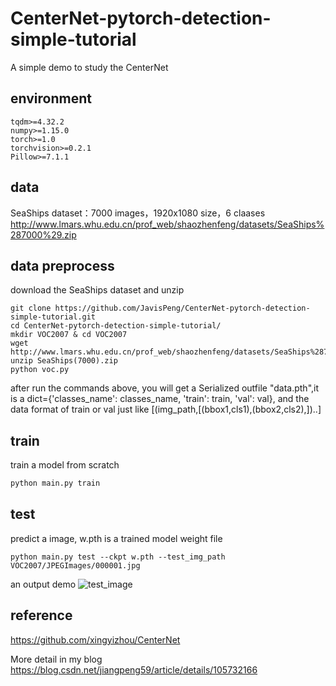 # CenterNet-pytorch-detection-simple-tutorial

A simple demo to study the CenterNet

## environment
```
tqdm>=4.32.2
numpy>=1.15.0
torch>=1.0
torchvision>=0.2.1
Pillow>=7.1.1
```

## data
SeaShips dataset：7000 images，1920x1080 size，6 claases
http://www.lmars.whu.edu.cn/prof_web/shaozhenfeng/datasets/SeaShips%287000%29.zip

## data preprocess
download the SeaShips dataset and unzip 
```shell
git clone https://github.com/JavisPeng/CenterNet-pytorch-detection-simple-tutorial.git
cd CenterNet-pytorch-detection-simple-tutorial/
mkdir VOC2007 & cd VOC2007
wget http://www.lmars.whu.edu.cn/prof_web/shaozhenfeng/datasets/SeaShips%287000%29.zip
unzip SeaShips(7000).zip
python voc.py
```

after run the commands above, you will get a Serialized outfile "data.pth",it is a dict={'classes_name': classes_name, 'train': train, 'val': val}, and the data format of train or val just like [(img_path,[(bbox1,cls1),(bbox2,cls2),])..]

## train
train a model from scratch
```python
python main.py train
```

## test
predict a image, w.pth is a trained model weight file
```
python main.py test --ckpt w.pth --test_img_path VOC2007/JPEGImages/000001.jpg
```

an output demo
![test_image](https://img-blog.csdnimg.cn/20200424211506362.jpg)

## reference
https://github.com/xingyizhou/CenterNet

More detail in my blog https://blog.csdn.net/jiangpeng59/article/details/105732166
